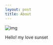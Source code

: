 ```yaml
---
layout: post
title: About
---
```


![img](https://avatars.githubusercontent.com/u/77263106?v=4)

Hello! my love sunset  
